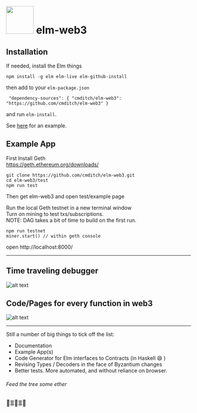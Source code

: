 # <img src="https://cdn.rawgit.com/cmditch/elm-web3/master/examples/elm-web3-logo.svg" width="75"> elm-web3


## Installation  
If needed, install the Elm things
```
npm install -g elm elm-live elm-github-install
```
then add to your `elm-package.json` 
```
 "dependency-sources": { "cmditch/elm-web3": "https://github.com/cmditch/elm-web3" }
``` 
and run `elm-install`.

See [here](https://github.com/cmditch/elm-web3/blob/master/test/elm-package.json) for an example. 

## Example App
First Install Geth    
https://geth.ethereum.org/downloads/

```
git clone https://github.com/cmditch/elm-web3.git
cd elm-web3/test
npm run test
```

Then get elm-web3 and open test/example page   

Run the local Geth testnet in a new terminal window    
Turn on mining to test txs/subscriptions.   
NOTE: DAG takes a bit of time to build on the first run.  
```
npm run testnet
miner.start() // within geth console
```

open http://localhost:8000/    

------    

## Time traveling debugger    
![alt text](https://raw.githubusercontent.com/cmditch/elm-web3/master/examples/accounts-with-debugger.png)    

## Code/Pages for every function in web3 
![alt text](https://raw.githubusercontent.com/cmditch/elm-web3/master/examples/wallet.png)    

------    

Still a number of big things to tick off the list:
- Documentation
- Example App(s)
- Code Generator for Elm interfaces to Contracts (in Haskell 😄 )
- Revising Types / Decoders in the face of Byzantium changes
- Better tests. More automated, and without reliance on browser. 

###### Feed the tree some ether  
### 🌳Ξ🌳Ξ🌳

